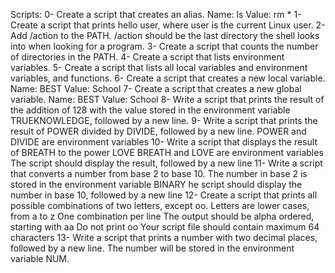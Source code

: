 Scripts:
0- Create a script that creates an alias.
	Name: ls
	Value: rm *
1- Create a script that prints hello user, where user is the current Linux user.
2- Add /action to the PATH. /action should be the last directory the shell looks into when looking for a program.
3- Create a script that counts the number of directories in the PATH.
4- Create a script that lists environment variables.
5- Create a script that lists all local variables and environment variables, and functions.
6- Create a script that creates a new local variable.
	Name: BEST
	Value: School
7- Create a script that creates a new global variable.
	Name: BEST
	Value: School
8- Write a script that prints the result of the addition of 128 with the value stored in the environment variable TRUEKNOWLEDGE, followed by a new line.
9- Write a script that prints the result of POWER divided by DIVIDE, followed by a new line.
	POWER and DIVIDE are environment variables
10- Write a script that displays the result of BREATH to the power LOVE
	BREATH and LOVE are environment variables
	The script should display the result, followed by a new line
11- Write a script that converts a number from base 2 to base 10.
	The number in base 2 is stored in the environment variable BINARY
	he script should display the number in base 10, followed by a new line
12- Create a script that prints all possible combinations of two letters, except oo.
	Letters are lower cases, from a to z
	One combination per line
	The output should be alpha ordered, starting with aa
	Do not print oo
	Your script file should contain maximum 64 characters
13- Write a script that prints a number with two decimal places, followed by a new line.
	The number will be stored in the environment variable NUM.
